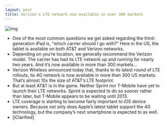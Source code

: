 ```yaml
---
layout: post
title: Verizon's LTE network now available in over 300 markets
---
```

![img](http://media.idownloadblog.com/wp-content/uploads/2012/01/verizon-wireless.jpg)
* One of the most common questions we get asked regarding the third-generation iPad is, “which carrier should I go with?” Here in the US, the tablet is available on both AT&T and Verizon networks.
* Depending on you’re location, we generally recommend the Verizon model. The carrier has had its LTE network up and running for nearly two years. And it’s now available in more than 300 markets…
* Verizon Wireless announced today that, thanks to its latest round of LTE rollouts, its 4G network is now available in more than 300 US markets. That’s almost 10x the size of AT&T’s LTE footprint.
* But at least AT&T is in the game. Neither Sprint nor T-Mobile have yet to launch their LTE networks. Sprint is expected to do so sooner rather than later, but T-Mobile appears to be waiting until 2013.
* LTE coverage is starting to become fairly important to iOS device owners. Because not only does Apple’s latest tablet support the 4G technology, but the company’s next smartphone is expected to as well.
* [iClarified]

